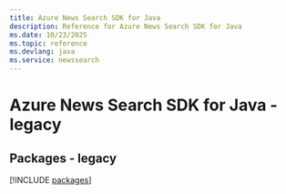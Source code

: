 ```yaml
---
title: Azure News Search SDK for Java
description: Reference for Azure News Search SDK for Java
ms.date: 10/23/2025
ms.topic: reference
ms.devlang: java
ms.service: newssearch
---
```

# Azure News Search SDK for Java - legacy
## Packages - legacy
[!INCLUDE [packages](news-search-index.md)]